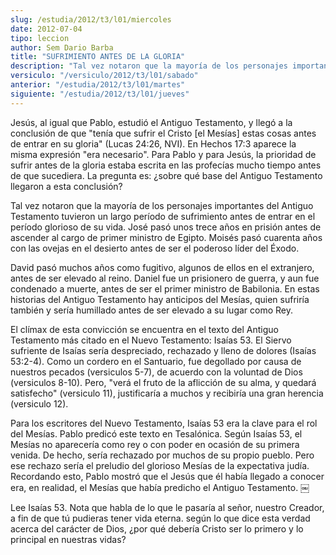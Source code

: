 ```yaml
---
slug: /estudia/2012/t3/l01/miercoles
date: 2012-07-04
tipo: leccion
author: Sem Dario Barba
title: "SUFRIMIENTO ANTES DE LA GLORIA"
description: "Tal vez notaron que la mayoría de los personajes importantes del Antiguo Testamento tuvieron un largo período de sufrimiento antes de entrar en el período glorioso de su vida. José pasó unos trece años en prisión antes de ascender al cargo de primer ministro de Egipto."
versiculo: "/versiculo/2012/t3/l01/sabado"
anterior: "/estudia/2012/t3/l01/martes"
siguiente: "/estudia/2012/t3/l01/jueves"
---
```


Jesús, al igual que Pablo, estudió el Antiguo Testamento, y llegó a la conclusión de que "tenía que sufrir el Cristo [el Mesías] estas cosas antes de entrar en su gloria" (Lucas 24:26, NVI). En Hechos 17:3 aparece la misma expresión "era necesario". Para Pablo y para Jesús, la prioridad de sufrir antes de la gloria estaba escrita en las profecías mucho tiempo antes de que sucediera. La pregunta es: ¿sobre qué base del Antiguo Testamento llegaron a esta conclusión?

Tal vez notaron que la mayoría de los personajes importantes del Antiguo Testamento tuvieron un largo período de sufrimiento antes de entrar en el período glorioso de su vida. José pasó unos trece años en prisión antes de ascender al cargo de primer ministro de Egipto. Moisés pasó cuarenta años con las ovejas en el desierto antes de ser el poderoso líder del Éxodo.

David pasó muchos años como fugitivo, algunos de ellos en el extranjero, antes de ser elevado al reino. Daniel fue un prisionero de guerra, y aun fue condenado a muerte, antes de ser el primer ministro de Babilonia. En estas historias del Antiguo Testamento hay anticipos del Mesías, quien sufriría también y sería humillado antes de ser elevado a su lugar como Rey.

El clímax de esta convicción se encuentra en el texto del Antiguo Testamento más citado en el Nuevo Testamento: Isaías 53. El Siervo sufriente de Isaías sería despreciado, rechazado y lleno de dolores (Isaías 53:2-4). Como un cordero en el Santuario, fue degollado por causa de nuestros pecados (versiculos 5-7), de acuerdo con la voluntad de Dios (versiculos 8-10). Pero, "verá el fruto de la aflicción de su alma, y quedará satisfecho" (versiculo 11), justificaría a muchos y recibiría una gran herencia (versiculo 12).

Para los escritores del Nuevo Testamento, Isaías 53 era la clave para el rol del Mesías. Pablo predicó este texto en Tesalónica. Según Isaías 53, el Mesías no aparecería como rey o con poder en ocasión de su primera venida. De hecho, sería rechazado por muchos de su propio pueblo. Pero ese rechazo sería el preludio del glorioso Mesías de la expectativa judía. Recordando esto, Pablo mostró que el Jesús que él había llegado a conocer era, en realidad, el Mesías que había predicho el Antiguo Testamento. ￼

Lee Isaías 53. Nota que habla de lo que le pasaría al señor, nuestro Creador, a fin de que tú pudieras tener vida eterna. según lo que dice esta verdad acerca del carácter de Dios, ¿por qué debería Cristo ser lo primero y lo principal en nuestras vidas?
